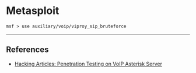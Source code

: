 # Metasploit

```
msf > use auxiliary/voip/viproy_sip_bruteforce
```

---
## References

- [Hacking Articles: Penetration Testing on VoIP Asterisk Server](https://www.hackingarticles.in/penetration-testing-on-voip-asterisk-server/)